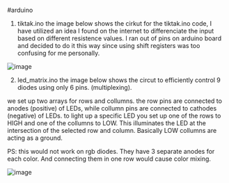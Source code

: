 #arduino

1. tiktak.ino
the image below shows the cirkut for the tiktak.ino code,
I have utilized an idea I found on the internet to differenciate the input based on different resistence values.
I ran out of pins on arduino board and decided to do it this way since using shift registers was too confusing for me personally. 


![image](https://github.com/tmwpwo/arduino/assets/111870494/fa792f1e-e057-424a-943e-d9594396bfb6)




2. led_matrix.ino
the image below shows the circut to efficiently control 9 diodes using only 6 pins. (multiplexing). 

we set up two arrays for rows and collumns. the row pins are connected to anodes (positive) of LEDs, while collumn pins are connected to cathodes (negative) of LEDs.
to light up a specific LED you set up one of the rows to HIGH and one of the collumns to LOW. This illuminates the LED at the intersection of the selected row and column. 
Basically LOW collumns are acting as a ground. 

PS: this would not work on rgb diodes. They have 3 separate anodes for each color. And connecting them in one row would cause color mixing. 


![image](https://github.com/tmwpwo/arduino/assets/111870494/dce7b960-caab-4784-aac7-ed88eb8dd7b5)
